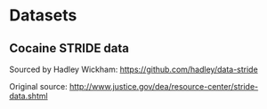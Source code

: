 # Datasets

## Cocaine STRIDE data
Sourced by Hadley Wickham: https://github.com/hadley/data-stride

Original source: http://www.justice.gov/dea/resource-center/stride-data.shtml


